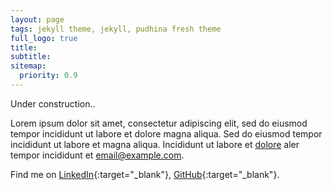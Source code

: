 ```yaml
---
layout: page
tags: jekyll theme, jekyll, pudhina fresh theme
full_logo: true
title: 
subtitle: 
sitemap:
  priority: 0.9
---
```

<p id="describe-text">Under construction..</p>

Lorem ipsum dolor sit amet, consectetur adipiscing elit, sed do eiusmod tempor incididunt ut labore et dolore magna aliqua. Sed do eiusmod tempor incididunt ut labore et magna aliqua. Incididunt ut labore et [dolore](#) aler tempor incididunt et [email@example.com](#).

Find me on [LinkedIn](https://www.linkedin.com){:target="_blank"}, [GitHub](https://github.com/mbuck11){:target="_blank"}.

